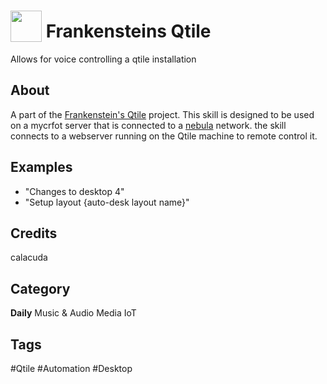 # <img src="https://raw.githack.com/FortAwesome/Font-Awesome/master/svgs/solid/robot.svg" card_color="#22A7F0" width="50" height="50" style="vertical-align:bottom"/> Frankensteins Qtile

Allows for voice controlling a qtile installation

## About

A part of the [Frankenstein's Qtile](https://github.com/calacuda/frankensteins-qtile) project. This skill is designed to be used on a mycrfot server that is connected to a [nebula](https://github.com/slackhq/nebula) network. the skill connects to a webserver running on the Qtile machine to remote control it.

## Examples

- "Changes to desktop 4"
- "Setup layout {auto-desk layout name}"

## Credits

calacuda

## Category

**Daily**
Music & Audio
Media
IoT

## Tags

#Qtile
#Automation
#Desktop
